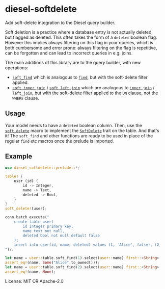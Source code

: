 # diesel-softdelete

Add soft-delete integration to the Diesel query builder.

Soft deletion is a practice where a database entry is not actually deleted, but flagged as
deleted. This often takes the form of a `deleted` boolean flag. However this implies always
filtering on this flag in your queries, which is both cumbersome and error prone: always
filtering on the flag is repetitive, can be forgotten and can lead to incorrect queries in e.g.
joins.

The main additions of this library are to the query builder, with new operations:

- [`soft_find`](methods::SoftFindDsl::soft_find) which is analogous to
  [`find`](diesel::query_dsl::QueryDsl::find), but with the soft-delete filter applied.
- [`soft_inner_join`](query_dsl::SoftJoinDsl::soft_inner_join) /
  [`soft_left_join`](query_dsl::SoftJoinDsl::soft_left_join) which are analogous to
  [`inner_join`](diesel::query_dsl::QueryDsl::inner_join) /
  [`left_join`](diesel::query_dsl::QueryDsl::left_join),
  but with the soft-delete filter applied to the `ON` clause, not the `WHERE` clause.

## Usage

Your model needs to have a `deleted` boolean column. Then, use the [`soft_delete`](soft_delete)
macro to implement the [`SoftDelete`](SoftDelete) trait on the table. And that's it! The
`soft_find` and other functions are ready to be used in place of the regular `find` etc macros
once the prelude is imported.

## Example

```rust
use diesel_softdelete::prelude::*;

table! {
    user (id) {
        id -> Integer,
        name -> Text,
        deleted -> Bool,
    }
}
soft_delete!(user);

conn.batch_execute("
    create table user(
        id integer primary key,
        name text not null,
        deleted bool not null default false
    );
    insert into user(id, name, deleted) values (1, 'Alice', false), (2, 'Bob', true);
")?;

let name = user::table.soft_find(1).select(user::name).first::<String>(&conn).optional()?;
assert_eq!(name, Some("Alice".to_owned()));
let name = user::table.soft_find(2).select(user::name).first::<String>(&conn).optional()?;
assert_eq!(name, None);
```

License: MIT OR Apache-2.0
